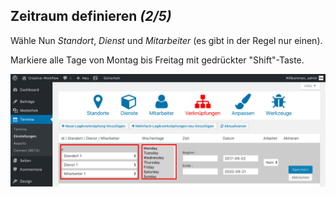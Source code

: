 ## Zeitraum definieren *(2/5)*

Wähle Nun *Standort*, *Dienst* und *Mitarbeiter* (es gibt in der Regel nur einen).

Markiere alle Tage von Montag bis Freitag mit gedrückter "Shift"-Taste.

![Was sind Zeiträume](./assets/create_link_2.jpg)
